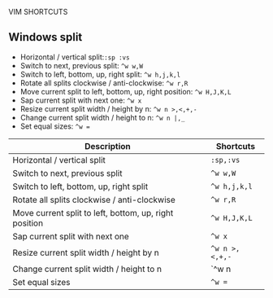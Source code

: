 VIM SHORTCUTS

Windows split
-------------

- Horizontal / vertical split:`:sp :vs`
- Switch to next, previous split: `^w w,W`
- Switch to left, bottom, up, right split: `^w h,j,k,l`     
- Rotate all splits clockwise / anti-clockwise: `^w r,R`
- Move current split to left, bottom, up, right position: `^w H,J,K,L`
- Sap current split with next one: `^w x`
- Resize current split width / height by n: `^w n >,<,+,-`
- Change current split width / height to n: `^w n |,_`
- Set equal sizes: `^w =`

Description | Shortcuts
----------- | ---------
Horizontal / vertical split | `:sp,:vs`
Switch to next, previous split | `^w w,W`
Switch to left, bottom, up, right split | `^w h,j,k,l`     
Rotate all splits clockwise / anti-clockwise | `^w r,R`
Move current split to left, bottom, up, right position | `^w H,J,K,L`
Sap current split with next one | `^w x`
Resize current split width / height by n | `^w n >,<,+,-`
Change current split width / height to n | `^w n |,_`
Set equal sizes | `^w =`
